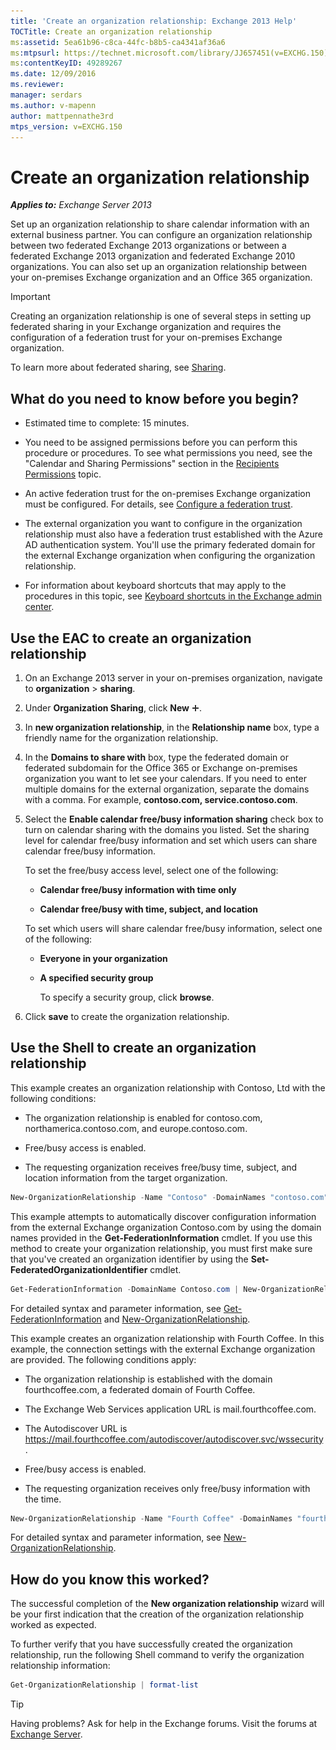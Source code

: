 ```yaml
---
title: 'Create an organization relationship: Exchange 2013 Help'
TOCTitle: Create an organization relationship
ms:assetid: 5ea61b96-c8ca-44fc-b8b5-ca4341af36a6
ms:mtpsurl: https://technet.microsoft.com/library/JJ657451(v=EXCHG.150)
ms:contentKeyID: 49289267
ms.date: 12/09/2016
ms.reviewer: 
manager: serdars
ms.author: v-mapenn
author: mattpennathe3rd
mtps_version: v=EXCHG.150
---
```


# Create an organization relationship

_**Applies to:** Exchange Server 2013_

Set up an organization relationship to share calendar information with an external business partner. You can configure an organization relationship between two federated Exchange 2013 organizations or between a federated Exchange 2013 organization and federated Exchange 2010 organizations. You can also set up an organization relationship between your on-premises Exchange organization and an Office 365 organization.

> [!IMPORTANT]
> Creating an organization relationship is one of several steps in setting up federated sharing in your Exchange organization and requires the configuration of a federation trust for your on-premises Exchange organization.

To learn more about federated sharing, see [Sharing](sharing-exchange-2013-help.md).

## What do you need to know before you begin?

- Estimated time to complete: 15 minutes.

- You need to be assigned permissions before you can perform this procedure or procedures. To see what permissions you need, see the "Calendar and Sharing Permissions" section in the [Recipients Permissions](recipients-permissions-exchange-2013-help.md) topic.

- An active federation trust for the on-premises Exchange organization must be configured. For details, see [Configure a federation trust](configure-a-federation-trust-exchange-2013-help.md).

- The external organization you want to configure in the organization relationship must also have a federation trust established with the Azure AD authentication system. You'll use the primary federated domain for the external Exchange organization when configuring the organization relationship.

- For information about keyboard shortcuts that may apply to the procedures in this topic, see [Keyboard shortcuts in the Exchange admin center](keyboard-shortcuts-in-the-exchange-admin-center-2013-help.md).

## Use the EAC to create an organization relationship

1. On an Exchange 2013 server in your on-premises organization, navigate to **organization** \> **sharing**.

2. Under **Organization Sharing**, click **New** ![Add Icon](images/JJ218640.c1e75329-d6d7-4073-a27d-498590bbb558(EXCHG.150).gif "Add Icon").

3. In **new organization relationship**, in the **Relationship name** box, type a friendly name for the organization relationship.

4. In the **Domains to share with** box, type the federated domain or federated subdomain for the Office 365 or Exchange on-premises organization you want to let see your calendars. If you need to enter multiple domains for the external organization, separate the domains with a comma. For example, **contoso.com, service.contoso.com**.

5. Select the **Enable calendar free/busy information sharing** check box to turn on calendar sharing with the domains you listed. Set the sharing level for calendar free/busy information and set which users can share calendar free/busy information.

    To set the free/busy access level, select one of the following:

    - **Calendar free/busy information with time only**

    - **Calendar free/busy with time, subject, and location**

    To set which users will share calendar free/busy information, select one of the following:

    - **Everyone in your organization**

    - **A specified security group**

        To specify a security group, click **browse**.

6. Click **save** to create the organization relationship.

## Use the Shell to create an organization relationship

This example creates an organization relationship with Contoso, Ltd with the following conditions:

- The organization relationship is enabled for contoso.com, northamerica.contoso.com, and europe.contoso.com.

- Free/busy access is enabled.

- The requesting organization receives free/busy time, subject, and location information from the target organization.

```powershell
New-OrganizationRelationship -Name "Contoso" -DomainNames "contoso.com","northamerica.contoso.com","europe.contoso.com" -FreeBusyAccessEnabled $true -FreeBusyAccessLevel LimitedDetails
```

This example attempts to automatically discover configuration information from the external Exchange organization Contoso.com by using the domain names provided in the **Get-FederationInformation** cmdlet. If you use this method to create your organization relationship, you must first make sure that you've created an organization identifier by using the **Set-FederatedOrganizationIdentifier** cmdlet.

```powershell
Get-FederationInformation -DomainName Contoso.com | New-OrganizationRelationship -Name "Contoso" -FreeBusyAccessEnabled $true -FreeBusyAccessLevel -LimitedDetails
```

For detailed syntax and parameter information, see [Get-FederationInformation](https://technet.microsoft.com/library/dd351221\(v=exchg.150\)) and [New-OrganizationRelationship](https://technet.microsoft.com/library/ee332357\(v=exchg.150\)).

This example creates an organization relationship with Fourth Coffee. In this example, the connection settings with the external Exchange organization are provided. The following conditions apply:

- The organization relationship is established with the domain fourthcoffee.com, a federated domain of Fourth Coffee.

- The Exchange Web Services application URL is mail.fourthcoffee.com.

- The Autodiscover URL is https://mail.fourthcoffee.com/autodiscover/autodiscover.svc/wssecurity.

- Free/busy access is enabled.

- The requesting organization receives only free/busy information with the time.

```powershell
New-OrganizationRelationship -Name "Fourth Coffee" -DomainNames "fourthcoffee.com" -FreeBusyAccessEnabled $true -FreeBusyAccessLevel -AvailabilityOnly -TargetAutodiscoverEpr "https://mail.fourthcoffee.com/autodiscover/autodiscover.svc/wssecurity" -TargetApplicationUri "mail.fourthcoffee.com"
```

For detailed syntax and parameter information, see [New-OrganizationRelationship](https://technet.microsoft.com/library/ee332357\(v=exchg.150\)).

## How do you know this worked?

The successful completion of the **New organization relationship** wizard will be your first indication that the creation of the organization relationship worked as expected.

To further verify that you have successfully created the organization relationship, run the following Shell command to verify the organization relationship information:

```powershell
Get-OrganizationRelationship | format-list
```

> [!TIP]
> Having problems? Ask for help in the Exchange forums. Visit the forums at [Exchange Server](https://go.microsoft.com/fwlink/p/?linkid=60612).
